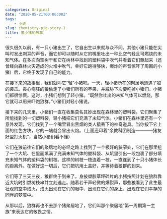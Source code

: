 ```yaml
---
categories: Original
date: "2020-05-21T00:00:00Z"
tags:
    - 小说
slug: chemistry-pig-story-1
title: 氢小猪的故事
---
```


很久很久以前，有一只小猪出生了，它自出生以来就与众不同。其他小猪只能在尖叫时发出刺耳的声音，而它却可以随时从它的嘴里吐出一种比空气轻且可燃烧的未知气体。在多次向空树干和它在树林中找到的塑料袋中吹气并看着它们飘起来（还曾经向森林火灾造成的火堆中吹气，幸好它跑得够快，爆炸的声音惊吓了周围的小猪）后，它终于发现了自己的能力。

<!--其实应该是密度比空气小，但这是童话-->

在接下来的故事里，我们就叫它“轻”小猪吧。<!--一个谐音，儿童无法理解氢-->一天，轻小猪所在的聚居地遭遇了狼的袭击。丧心病狂的狼偷走了小猪们所有的苹果，并威胁下次要吃掉小猪们。小猪们都很惊慌。这时，小猪们想到了轻小猪。“既然你吐出的未知气体可以燃烧，那它就可以用来吓跑狼群。”小猪们对轻小猪说。

接下来的几天里，小猪们一直在收集莫名其妙出现在森林里的塑料袋。它们聚集了所能找到的一切塑料袋，轻小猪把它们充满了未知气体。小猪们在森林里还有一个意外发现，它们找到了一个嘴里冒出黑烟的类人猿丢下的神奇道具。当你按下它上面的红色方块，它的一端就会冒出火焰。（上面还印着“余教科团制造————猪友好型打火机”，当然小猪们看不懂）

它们在狼前往它们的聚居地的必经之路上找到了一个极好的狭窄处，它们在那里挖了一个大坑、在里面填满了充满未知气体的塑料袋、从坑里引出一段包裹了部分填充未知气体的塑料袋的树枝。这样的树枝一枝连着一枝，一直连到了十只小猪体长的距离外。在做好这一切后，它们把坑用土盖好，并等待着狼群的到来。

<!--聪明过头了？-->

它们等了三天三夜，狼群终于到来了。身披塑胶草坪碎片的小猪按照计划在狼群靠近大坑时引燃树枝串并立刻逃走。随着若干声轻微的爆裂声，那些狼看到了此生最壮观的空中焰火。焰火出现在它们的眼中、出现在它们的身上、出现在它们幸存的同伴的梦魇中。

<!--不建议写死，但暗示是可以的-->
<!--这个场景真的做出来应该很壮观，燃烧的塑料袋飘在空中，氢气和空气混合并点燃造成爆炸并融化了塑料袋，给皮肤和毛发带来烧伤和损坏-->

从那以后，狼群再也不去那个猪聚居地了，它们叫那个聚居地“第一周期第一主族”来表达它的敬畏之情。

<!--不必要效仿这个结尾-->
